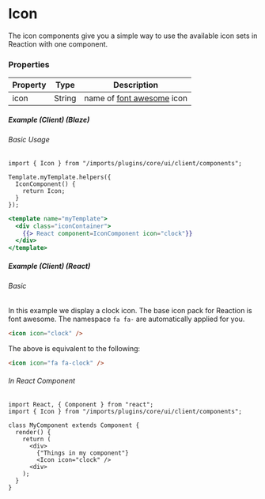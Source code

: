 # Icon

The icon components give you a simple way to use the available icon sets in Reaction with one component.

### Properties

| Property | Type   | Description                                                              |
| -------- | ------ | ------------------------------------------------------------------------ |
| icon     | String | name of [font awesome](https://fortawesome.github.io/Font-Awesome/) icon |

##### Example (Client) (Blaze)

###### Basic Usage

```
import { Icon } from "/imports/plugins/core/ui/client/components";

Template.myTemplate.helpers({
  IconComponent() {
    return Icon;
  }
});
```

```handlebars
<template name="myTemplate">
  <div class="iconContainer">
    {{> React component=IconComponent icon="clock"}}
  </div>
</template>
```

##### Example (Client) (React)

###### Basic

In this example we display a clock icon. The base icon pack for Reaction is font awesome. The namespace `fa fa-` are automatically applied for you.

```html
<icon icon="clock" />
```

The above is equivalent to the following:

```html
<icon icon="fa fa-clock" />
```

###### In React Component
```
import React, { Component } from "react";
import { Icon } from "/imports/plugins/core/ui/client/components";

class MyComponent extends Component {
  render() {
    return (
      <div>
        {"Things in my component"}
        <Icon icon="clock" />
      <div>
    );
  }
}
```
